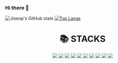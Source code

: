 ### Hi there 👋


<!--
**ban8627/ban8627** is a ✨ _special_ ✨ repository because its `README.md` (this file) appears on your GitHub profile.

Here are some ideas to get you started:

- 🔭 I’m currently working on ...
- 🌱 I’m currently learning ... Frontend Develop in Green coumputer art 
- 👯 I’m looking to collaborate on ...
- 🤔 I’m looking for help with ...
- 💬 Ask me about ...
- 📫 E-mail: ... ban8627@gmail.com
- 😄 Pronouns: ...
- ⚡ Fun fact: ...
-->
![Jiseop's GitHub stats](https://github-readme-stats.vercel.app/api?username=ban8627&show_icons=true&theme=highcontrast)
[![Top Langs](https://github-readme-stats.vercel.app/api/top-langs/?username=ban8627&layout=compact)](https://github.com/ban8627/github-readme-stats)
<div align=center><h1>📚 STACKS</h1></div>
<div align="center"> 
<img src="https://img.shields.io/badge/html5-E34F26?style=for-the-badge&logo=html5&logoColor=white">
<img src="https://img.shields.io/badge/css-1572B6?style=for-the-badge&logo=css3&logoColor=white">
<img src="https://img.shields.io/badge/javascript-F7DF1E?style=for-the-badge&logo=javascript&logoColor=black">
<img src="https://img.shields.io/badge/jquery-0769AD?style=for-the-badge&logo=jquery&logoColor=white">
<img src="https://img.shields.io/badge/mongoDB-47A248?style=for-the-badge&logo=MongoDB&logoColor=white">
<img src="https://img.shields.io/badge/vue.js-4FC08D?style=for-the-badge&logo=vue.js&logoColor=white">
<img src="https://img.shields.io/badge/react-61DAFB?style=for-the-badge&logo=react&logoColor=black">
<img src="https://img.shields.io/badge/bootstrap-7952B3?style=for-the-badge&logo=bootstrap&logoColor=white">
<img src="https://img.shields.io/badge/git-F05032?style=for-the-badge&logo=git&logoColor=white">
<img src="https://img.shields.io/badge/fontawesome-339AF0?style=for-the-badge&logo=fontawesome&logoColor=white">
</div>
